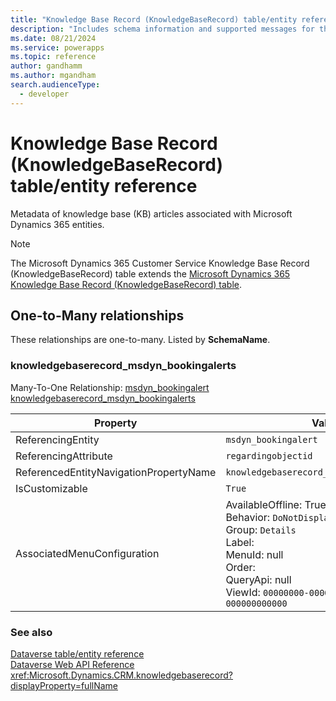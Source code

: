 ```yaml
---
title: "Knowledge Base Record (KnowledgeBaseRecord) table/entity reference (Microsoft Dynamics 365 Customer Service)"
description: "Includes schema information and supported messages for the Knowledge Base Record (KnowledgeBaseRecord) table/entity with Microsoft Dynamics 365 Customer Service."
ms.date: 08/21/2024
ms.service: powerapps
ms.topic: reference
author: gandhamm
ms.author: mgandham
search.audienceType: 
  - developer
---
```


# Knowledge Base Record (KnowledgeBaseRecord) table/entity reference

Metadata of knowledge base (KB) articles associated with Microsoft Dynamics 365 entities.

> [!NOTE]
> The Microsoft Dynamics 365 Customer Service Knowledge Base Record (KnowledgeBaseRecord) table extends the [Microsoft Dynamics 365 Knowledge Base Record (KnowledgeBaseRecord) table](/dynamics365/developer/entities/knowledgebaserecord).




## One-to-Many relationships

These relationships are one-to-many. Listed by **SchemaName**.

### <a name="BKMK_knowledgebaserecord_msdyn_bookingalerts"></a> knowledgebaserecord_msdyn_bookingalerts

Many-To-One Relationship: [msdyn_bookingalert knowledgebaserecord_msdyn_bookingalerts](msdyn_bookingalert.md#BKMK_knowledgebaserecord_msdyn_bookingalerts)

|Property|Value|
|---|---|
|ReferencingEntity|`msdyn_bookingalert`|
|ReferencingAttribute|`regardingobjectid`|
|ReferencedEntityNavigationPropertyName|`knowledgebaserecord_msdyn_bookingalerts`|
|IsCustomizable|`True`|
|AssociatedMenuConfiguration|AvailableOffline: True<br />Behavior: `DoNotDisplay`<br />Group: `Details`<br />Label: <br />MenuId: null<br />Order: <br />QueryApi: null<br />ViewId: `00000000-0000-0000-0000-000000000000`|



### See also

[Dataverse table/entity reference](../about-entity-reference.md)  
[Dataverse Web API Reference](/power-apps/developer/data-platform/webapi/reference/about)   
<xref:Microsoft.Dynamics.CRM.knowledgebaserecord?displayProperty=fullName>
